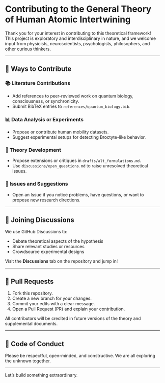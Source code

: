 # Contributing to the General Theory of Human Atomic Intertwining

Thank you for your interest in contributing to this theoretical framework! This project is exploratory and interdisciplinary in nature, and we welcome input from physicists, neuroscientists, psychologists, philosophers, and other curious thinkers.

---

## 🧪 Ways to Contribute

### 📚 Literature Contributions
- Add references to peer-reviewed work on quantum biology, consciousness, or synchronicity.
- Submit BibTeX entries to `references/quantum_biology.bib`.

### 📊 Data Analysis or Experiments
- Propose or contribute human mobility datasets.
- Suggest experimental setups for detecting Broctyte-like behavior.

### 🧠 Theory Development
- Propose extensions or critiques in `drafts/alt_formulations.md`.
- Use `discussions/open_questions.md` to raise unresolved theoretical issues.

### 🐛 Issues and Suggestions
- Open an Issue if you notice problems, have questions, or want to propose new research directions.

---

## 💬 Joining Discussions

We use GitHub Discussions to:
- Debate theoretical aspects of the hypothesis
- Share relevant studies or resources
- Crowdsource experimental designs

Visit the **Discussions** tab on the repository and jump in!

---

## 🧾 Pull Requests

1. Fork this repository.
2. Create a new branch for your changes.
3. Commit your edits with a clear message.
4. Open a Pull Request (PR) and explain your contribution.

All contributors will be credited in future versions of the theory and supplemental documents.

---

## 🧬 Code of Conduct

Please be respectful, open-minded, and constructive. We are all exploring the unknown together.

---

Let’s build something extraordinary.
